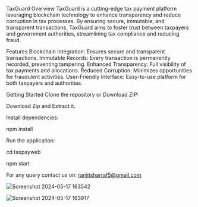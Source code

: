 TaxGuard
Overview
TaxGuard is a cutting-edge tax payment platform leveraging blockchain technology to enhance transparency and reduce corruption in tax processes. By ensuring secure, immutable, and transparent transactions, TaxGuard aims to foster trust between taxpayers and government authorities, streamlining tax compliance and reducing fraud.

Features
Blockchain Integration: Ensures secure and transparent transactions.
Immutable Records: Every transaction is permanently recorded, preventing tampering.
Enhanced Transparency: Full visibility of tax payments and allocations.
Reduced Corruption: Minimizes opportunities for fraudulent activities.
User-Friendly Interface: Easy-to-use platform for both taxpayers and authorities.

Getting Started
Clone the repository or Download ZIP:

Download Zip and Extract it.


Install dependencies:

npm install

Run the application:

cd taxpayweb

npm start

For any query contact us on: ranjitsharraf5@gmail.com


![Screenshot 2024-05-17 163542](https://github.com/ranjit9943/TaxGuard-Pay-Tax-using-blockchain/assets/170093324/862a0795-4324-4f10-916c-449ce5b604b4)

![Screenshot 2024-05-17 163917](https://github.com/ranjit9943/TaxGuard-Pay-Tax-using-blockchain/assets/170093324/23c59497-294e-4d0f-898d-5ac89a0bdc28)

